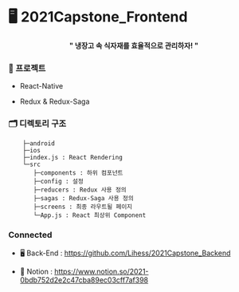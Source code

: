 # 🖥 2021Capstone_Frontend

<center><b>" 냉장고 속 식자재를 효율적으로 관리하자! "</b></center>



### 📜 프로젝트

* React-Native

* Redux & Redux-Saga

### 🗂 디렉토리 구조

```
    ├─android
    ├─ios
    ├─index.js : React Rendering
    └─src  
       ├─components : 하위 컴포넌트
       ├─config : 설정
       ├─reducers : Redux 사용 정의
       ├─sagas : Redux-Saga 사용 정의
       ├─screens : 최종 라우트될 페이지 
       └─App.js : React 최상위 Component
```

### Connected

* 🖥 Back-End : https://github.com/Lihess/2021Capstone_Backend

* 📅 Notion : https://www.notion.so/2021-0bdb752d2e2c47cba89ec03cff7af398